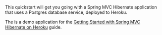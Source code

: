 
This quickstart will get you going with a Spring MVC Hibernate application that uses a Postgres database service, deployed to Heroku.

The is a demo application for the [Getting Started with Spring MVC Hibernate on Heroku](https://devcenter.heroku.com/articles/getting-started-with-spring-mvc-hibernate) guide.



